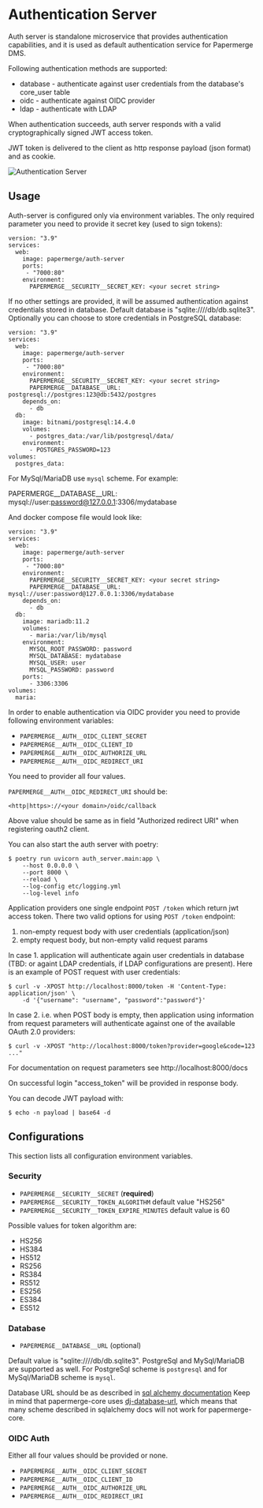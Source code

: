 # Authentication Server

Auth server is standalone microservice that provides
authentication capabilities, and it is used as default authentication service
for Papermerge DMS.

Following authentication methods are supported:

* database - authenticate against user credentials from the database's
  core_user table
* oidc - authenticate against OIDC provider
* ldap - authenticate with LDAP

When authentication succeeds, auth server responds with a valid
cryptographically signed JWT access token.

JWT token is delivered to the client as http response payload (json format)
and as cookie.

![Authentication Server](./images/screenshot.png)

## Usage

Auth-server is configured only via environment variables.
The only required parameter you need to provide it secret key (used to sign tokens):

```
version: "3.9"
services:
  web:
    image: papermerge/auth-server
    ports:
     - "7000:80"
    environment:
      PAPERMERGE__SECURITY__SECRET_KEY: <your secret string>
```

If no other settings are provided, it will be assumed authentication against
credentials stored in database. Default database is "sqlite:////db/db.sqlite3".
Optionally you can choose to store credentials in PostgreSQL database:

```
version: "3.9"
services:
  web:
    image: papermerge/auth-server
    ports:
     - "7000:80"
    environment:
      PAPERMERGE__SECURITY__SECRET_KEY: <your secret string>
      PAPERMERGE__DATABASE__URL: postgresql://postgres:123@db:5432/postgres
    depends_on:
      - db
  db:
    image: bitnami/postgresql:14.4.0
    volumes:
      - postgres_data:/var/lib/postgresql/data/
    environment:
      - POSTGRES_PASSWORD=123
volumes:
  postgres_data:
```

For MySql/MariaDB use `mysql` scheme. For example:

  PAPERMERGE__DATABASE__URL: mysql://user:password@127.0.0.1:3306/mydatabase

And docker compose file would look like:

```
version: "3.9"
services:
  web:
    image: papermerge/auth-server
    ports:
     - "7000:80"
    environment:
      PAPERMERGE__SECURITY__SECRET_KEY: <your secret string>
      PAPERMERGE__DATABASE__URL: mysql://user:password@127.0.0.1:3306/mydatabase
    depends_on:
      - db
  db:
    image: mariadb:11.2
    volumes:
      - maria:/var/lib/mysql
    environment:
      MYSQL_ROOT_PASSWORD: password
      MYSQL_DATABASE: mydatabase
      MYSQL_USER: user
      MYSQL_PASSWORD: password
    ports:
      - 3306:3306
volumes:
  maria:
```

In order to enable authentication via OIDC provider you need to
provide following environment variables:

*  `PAPERMERGE__AUTH__OIDC_CLIENT_SECRET`
*  `PAPERMERGE__AUTH__OIDC_CLIENT_ID`
*  `PAPERMERGE__AUTH__OIDC_AUTHORIZE_URL`
*  `PAPERMERGE__AUTH__OIDC_REDIRECT_URI`

You need to provider all four values.

`PAPERMERGE__AUTH__OIDC_REDIRECT_URI` should be:

    <http|https>://<your domain>/oidc/callback

Above value should be same as in field "Authorized redirect URI" when
registering oauth2 client.

You can also start the auth server with poetry:

    $ poetry run uvicorn auth_server.main:app \
        --host 0.0.0.0 \
        --port 8000 \
        --reload \
        --log-config etc/logging.yml
        --log-level info

Application providers one single endpoint `POST /token` which return jwt access
token. There two valid options for using `POST /token` endpoint:

1. non-empty request body with user credentials (application/json)
2. empty request body, but non-empty valid request params

In case 1. application will authenticate again user credentials in database
(TBD: or againt LDAP credentials, if LDAP configurations are present).
Here is an example of POST request with user credentials:

    $ curl -v -XPOST http://localhost:8000/token -H 'Content-Type: application/json' \
        -d '{"username": "username", "password":"password"}'

In case 2. i.e. when POST body is empty, then application using information from
request parameters will authenticate against one of the available OAuth 2.0
providers:

    $ curl -v -XPOST "http://localhost:8000/token?provider=google&code=123 ..."

For documentation on request parameters see http://localhost:8000/docs

On successful login "access_token" will be provided in response body.

You can decode JWT payload with:

    $ echo -n payload | base64 -d

## Configurations

This section lists all configuration environment variables.

### Security

* `PAPERMERGE__SECURITY__SECRET` (**required**)
* `PAPERMERGE__SECURITY__TOKEN_ALGORITHM` default value "HS256"
* `PAPERMERGE__SECURITY__TOKEN_EXPIRE_MINUTES` default value is 60

Possible values for token algorithm are:

* HS256
* HS384
* HS512
* RS256
* RS384
* RS512
* ES256
* ES384
* ES512

### Database

* `PAPERMERGE__DATABASE__URL` (optional)

Default value is "sqlite:////db/db.sqlite3". PostgreSql and MySql/MariaDB are
supported as well.  For PostgreSql scheme is `postgresql` and for MySql/MariaDB
scheme is `mysql`.

Database URL should be as described in [sql alchemy documentation](https://docs.sqlalchemy.org/en/20/core/engines.html#database-urls)
Keep in mind that papermerge-core uses [dj-database-url](https://pypi.org/project/dj-database-url/),
which means that many scheme described in sqlalchemy docs will not
work for papermerge-core.


### OIDC Auth

Either all four values should be provided or none.

* `PAPERMERGE__AUTH__OIDC_CLIENT_SECRET`
* `PAPERMERGE__AUTH__OIDC_CLIENT_ID`
* `PAPERMERGE__AUTH__OIDC_AUTHORIZE_URL`
* `PAPERMERGE__AUTH__OIDC_REDIRECT_URI`
